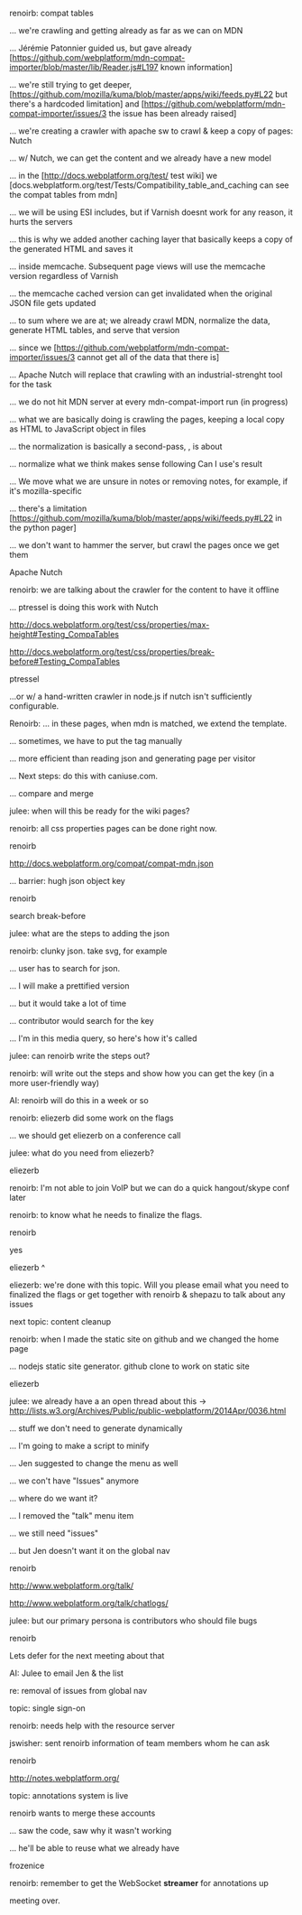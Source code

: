 renoirb: compat tables

… we're crawling and getting already as far as we can on MDN

… Jérémie Patonnier guided us, but gave already [https://github.com/webplatform/mdn-compat-importer/blob/master/lib/Reader.js#L197 known information]

… we're still trying to get deeper, [https://github.com/mozilla/kuma/blob/master/apps/wiki/feeds.py#L22 but there's a hardcoded limitation] and [https://github.com/webplatform/mdn-compat-importer/issues/3 the issue has been already raised]

… we're creating a crawler with apache sw to crawl & keep a copy of pages: Nutch

… w/ Nutch, we can get the content and we already have a new model

… in the [http://docs.webplatform.org/test/ test wiki] we [docs.webplatform.org/test/Tests/Compatibility_table_and_caching can see the compat tables from mdn]

… we will be using ESI includes, but if Varnish doesnt work for any reason, it hurts the servers

… this is why we added another caching layer that basically keeps a copy of the generated HTML and saves it

… inside memcache. Subsequent page views will use the memcache version regardless of Varnish

… the memcache cached version can get invalidated when the original JSON file gets updated 

… to sum where we are at; we already crawl MDN, normalize the data, generate HTML tables, and serve that version

… since we [https://github.com/webplatform/mdn-compat-importer/issues/3 cannot get all of the data that there is] 

… Apache Nutch will replace that crawling with an industrial-strenght tool for the task

… we do not hit MDN server at every mdn-compat-import run (in progress)

… what we are basically doing is crawling the pages, keeping a local copy as HTML to JavaScript object in files

… the normalization is basically a second-pass, , is about

… normalize what we think makes sense following Can I use's result

… We move what we are unsure in notes or removing notes, for example, if it's mozilla-specific

… there's a limitation [https://github.com/mozilla/kuma/blob/master/apps/wiki/feeds.py#L22 in the python pager]

… we don't want to hammer the server, but crawl the pages once we get them

Apache Nutch

renoirb: we are talking about the crawler for the content to have it offline

… ptressel is doing this work with Nutch

http://docs.webplatform.org/test/css/properties/max-height#Testing_CompaTables

http://docs.webplatform.org/test/css/properties/break-before#Testing_CompaTables

ptressel

...or w/ a hand-written crawler in node.js if nutch isn't sufficiently configurable.

Renoirb: … in these pages, when mdn is matched, we extend the template.

… sometimes, we have to put the tag manually

… more efficient than reading json and generating page per visitor

… Next steps: do this with caniuse.com.

… compare and merge

julee: when will this be ready for the wiki pages?

renoirb: all css properties pages can be done right now.

renoirb

http://docs.webplatform.org/compat/compat-mdn.json

… barrier: hugh json object key

renoirb

search break-before

julee: what are the steps to adding the json

renoirb: clunky json. take svg, for example

… user has to search for json.

… I will make a prettified version

… but it would take a lot of time

… contributor would search for the key

… I'm in this media query, so here's how it's called

julee: can renoirb write the steps out?

renoirb: will write out the steps and show how you can get the key (in a more user-friendly way)

AI: renoirb will do this in a week or so

renoirb: eliezerb did some work on the flags

… we should get eliezerb on a conference call

julee: what do you need from eliezerb?

eliezerb

renoirb: I'm not able to join VoIP but we can do a quick hangout/skype conf later

renoirb: to know what he needs to finalize the flags.

renoirb

yes

eliezerb ^

eliezerb: we're done with this topic. Will you please email what you need to finalized the flags or get together with renoirb & shepazu to talk about any issues

next topic: content cleanup

renoirb: when I made the static site on github and we changed the home page

… nodejs static site generator. github clone to work on static site

eliezerb

julee: we already have a an open thread about this -> http://lists.w3.org/Archives/Public/public-webplatform/2014Apr/0036.html

… stuff we don't need to generate dynamically

… I'm going to make a script to minify

… Jen suggested to change the menu as well

… we con't have "Issues" anymore

… where do we want it?

… I removed the "talk" menu item

… we still need "issues"

… but Jen doesn't want it on the global nav

renoirb

http://www.webplatform.org/talk/

http://www.webplatform.org/talk/chatlogs/

julee: but our primary persona is contributors who should file bugs

renoirb

Lets defer for the next meeting about that

AI: Julee to email Jen & the list

re: removal of issues from global nav

topic: single sign-on

renoirb: needs help with the resource server

jswisher: sent renoirb information of team members whom he can ask

renoirb

http://notes.webplatform.org/

topic: annotations system is live

renoirb wants to merge these accounts

… saw the code, saw why it wasn't working

… he'll be able to reuse what we already have

frozenice

renoirb: remember to get the WebSocket __streamer__ for annotations up  

meeting over.